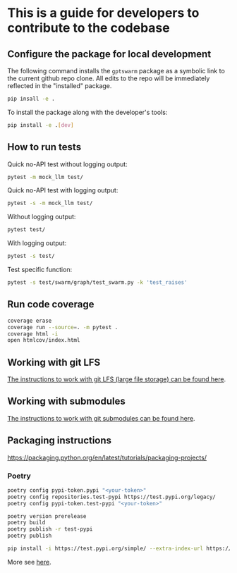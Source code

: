 # This is a guide for developers to contribute to the codebase

## Configure the package for local development

The following command installs the `gptswarm` package as a symbolic link to the current github repo clone. All edits to the repo will be immediately reflected in the "installed" package.
```bash
pip insall -e .
```

To install the package along with the developer's tools:
```bash
pip install -e .[dev]
```

## How to run tests

Quick no-API test without logging output:
```bash
pytest -m mock_llm test/
```

Quick no-API test with logging output:
```bash
pytest -s -m mock_llm test/
```

Without logging output:
```bash
pytest test/
```

With logging output:
```bash
pytest -s test/
```

Test specific function:
```bash
pytest -s test/swarm/graph/test_swarm.py -k 'test_raises'
```

## Run code coverage

```bash
coverage erase
coverage run --source=. -m pytest .
coverage html -i
open htmlcov/index.html
```

## Working with git LFS

[The instructions to work with git LFS (large file storage) can be found here](https://docs.github.com/en/repositories/working-with-files/managing-large-files/installing-git-large-file-storage).

## Working with submodules

[The instructions to work with git submodules can be found here](https://git-scm.com/book/en/v2/Git-Tools-Submodules).

## Packaging instructions

https://packaging.python.org/en/latest/tutorials/packaging-projects/

### Poetry

```bash
poetry config pypi-token.pypi "<your-token>"
poetry config repositories.test-pypi https://test.pypi.org/legacy/
poetry config pypi-token.test-pypi "<your-token>"

poetry version prerelease
poetry build
poetry publish -r test-pypi
poetry publish

pip install -i https://test.pypi.org/simple/ --extra-index-url https://pypi.org/simple gptswarm==0.1.3a1
```

More see [here](https://stackoverflow.com/a/72524326/23308099).

